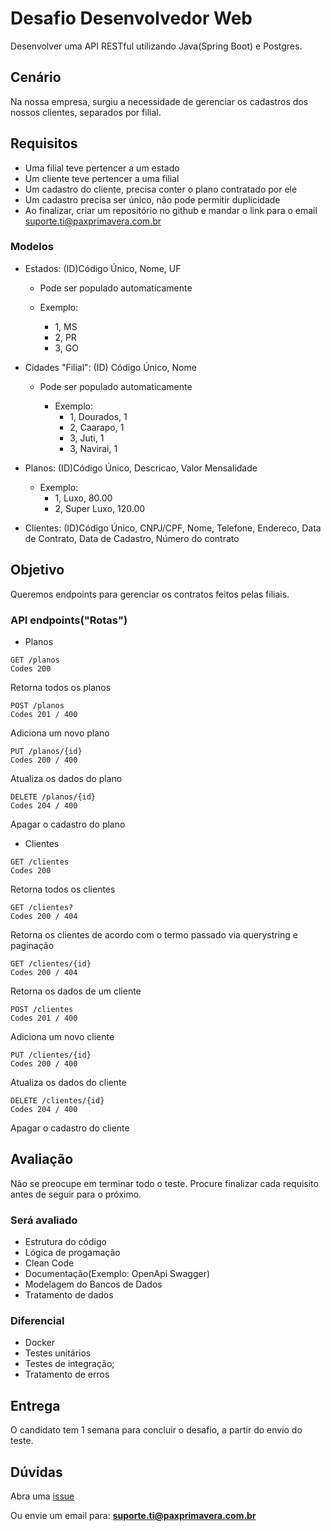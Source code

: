 # Desafio Desenvolvedor Web

Desenvolver uma API RESTful utilizando Java(Spring Boot) e Postgres.

## Cenário

Na nossa empresa, surgiu a necessidade de gerenciar os cadastros dos nossos clientes, separados por filial.

## Requisitos
- Uma filial teve pertencer a um estado
- Um cliente teve pertencer a uma filial
- Um cadastro do cliente, precisa conter o plano contratado por ele
- Um cadastro precisa ser único, não pode permitir duplicidade
- Ao finalizar, criar um repositório no github e mandar o link para o email <suporte.ti@paxprimavera.com.br>

### Modelos
- Estados: (ID)Código Único, Nome, UF
    - Pode ser populado automaticamente

    - Exemplo: 
        - 1, MS 
        - 2, PR
        - 3, GO

- Cidades "Filial": (ID) Código Único, Nome
    - Pode ser populado automaticamente

        - Exemplo: 
            - 1, Dourados, 1 
            - 2, Caarapo, 1
            - 3, Juti, 1
            - 3, Navirai, 1

- Planos: (ID)Código Único, Descricao, Valor Mensalidade

  - Exemplo:
    - 1, Luxo, 80.00
    - 2, Super Luxo, 120.00

- Clientes: (ID)Código Único, CNPJ/CPF, Nome, Telefone, Endereco, Data de Contrato, Data de Cadastro, Número do contrato

## Objetivo

Queremos endpoints para gerenciar os contratos feitos pelas filiais.

### API endpoints("Rotas")

- Planos

```
GET /planos 
Codes 200
```
Retorna todos os planos

```
POST /planos
Codes 201 / 400
```
Adiciona um novo plano

```
PUT /planos/{id}
Codes 200 / 400
```
Atualiza os dados do plano

```
DELETE /planos/{id}
Codes 204 / 400
```
Apagar o cadastro do plano

- Clientes

```
GET /clientes 
Codes 200
```
Retorna todos os clientes

```
GET /clientes?
Codes 200 / 404
```
Retorna os clientes de acordo com o termo passado via querystring e paginação

```
GET /clientes/{id}
Codes 200 / 404
```
Retorna os dados de um cliente

```
POST /clientes
Codes 201 / 400
```
Adiciona um novo cliente

```
PUT /clientes/{id}
Codes 200 / 400
```
Atualiza os dados do cliente

```
DELETE /clientes/{id}
Codes 204 / 400
```
Apagar o cadastro do cliente

## Avaliação

Não se preocupe em terminar todo o teste. Procure finalizar cada requisito antes de seguir para o próximo.

### Será avaliado

- Estrutura do código
- Lógica de progamação
- Clean Code
- Documentação(Exemplo: OpenApi Swagger)
- Modelagem do Bancos de Dados
- Tratamento de dados

### Diferencial

- Docker
- Testes unitários
- Testes de integração;
- Tratamento de erros

## Entrega

O candidato tem 1 semana para concluir o desafio, a partir do envio do teste.

## Dúvidas

Abra uma [issue](https://github.com/pax-primavera/desafio-tecnico-backend/issues)

Ou envie um email para: **suporte.ti@paxprimavera.com.br**

